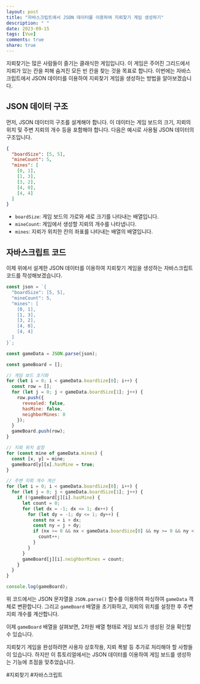 ```yaml
---
layout: post
title: "자바스크립트에서 JSON 데이터를 이용하여 지뢰찾기 게임 생성하기"
description: " "
date: 2023-09-15
tags: [Vue]
comments: true
share: true
---
```


지뢰찾기는 많은 사람들이 즐기는 클래식한 게임입니다. 이 게임은 주어진 그리드에서 지뢰가 있는 칸을 피해 숨겨진 모든 빈 칸을 찾는 것을 목표로 합니다. 이번에는 자바스크립트에서 JSON 데이터를 이용하여 지뢰찾기 게임을 생성하는 방법을 알아보겠습니다.

## JSON 데이터 구조

먼저, JSON 데이터의 구조를 설계해야 합니다. 이 데이터는 게임 보드의 크기, 지뢰의 위치 및 주변 지뢰의 개수 등을 포함해야 합니다. 다음은 예시로 사용될 JSON 데이터의 구조입니다.

```json
{
  "boardSize": [5, 5],
  "mineCount": 5,
  "mines": [
    [0, 1],
    [1, 3],
    [3, 2],
    [4, 0],
    [4, 4]
  ]
}
```

- `boardSize`: 게임 보드의 가로와 세로 크기를 나타내는 배열입니다.
- `mineCount`: 게임에서 생성할 지뢰의 개수를 나타냅니다.
- `mines`: 지뢰가 위치한 칸의 좌표를 나타내는 배열의 배열입니다.

## 자바스크립트 코드

이제 위에서 설계한 JSON 데이터를 이용하여 지뢰찾기 게임을 생성하는 자바스크립트 코드를 작성해보겠습니다.

```javascript
const json = `{
  "boardSize": [5, 5],
  "mineCount": 5,
  "mines": [
    [0, 1],
    [1, 3],
    [3, 2],
    [4, 0],
    [4, 4]
  ]
}`;

const gameData = JSON.parse(json);

const gameBoard = [];

// 게임 보드 초기화
for (let i = 0; i < gameData.boardSize[0]; i++) {
  const row = [];
  for (let j = 0; j < gameData.boardSize[1]; j++) {
    row.push({
      revealed: false,
      hasMine: false,
      neighborMines: 0
    });
  }
  gameBoard.push(row);
}

// 지뢰 위치 설정
for (const mine of gameData.mines) {
  const [x, y] = mine;
  gameBoard[y][x].hasMine = true;
}

// 주변 지뢰 개수 계산
for (let i = 0; i < gameData.boardSize[0]; i++) {
  for (let j = 0; j < gameData.boardSize[1]; j++) {
    if (!gameBoard[j][i].hasMine) {
      let count = 0;
      for (let dx = -1; dx <= 1; dx++) {
        for (let dy = -1; dy <= 1; dy++) {
          const nx = i + dx;
          const ny = j + dy;
          if (nx >= 0 && nx < gameData.boardSize[0] && ny >= 0 && ny < gameData.boardSize[1] && gameBoard[ny][nx].hasMine) {
            count++;
          }
        }
      }
      gameBoard[j][i].neighborMines = count;
    }
  }
}

console.log(gameBoard);
```

위 코드에서는 JSON 문자열을 `JSON.parse()` 함수를 이용하여 파싱하여 `gameData` 객체로 변환합니다. 그리고 `gameBoard` 배열을 초기화하고, 지뢰의 위치를 설정한 후 주변 지뢰 개수를 계산합니다.

이제 `gameBoard` 배열을 살펴보면, 2차원 배열 형태로 게임 보드가 생성된 것을 확인할 수 있습니다.

지뢰찾기 게임을 완성하려면 사용자 상호작용, 지뢰 폭발 등 추가로 처리해야 할 사항들이 있습니다. 하지만 이 튜토리얼에서는 JSON 데이터를 이용하여 게임 보드를 생성하는 기능에 초점을 맞추었습니다.

#지뢰찾기 #자바스크립트